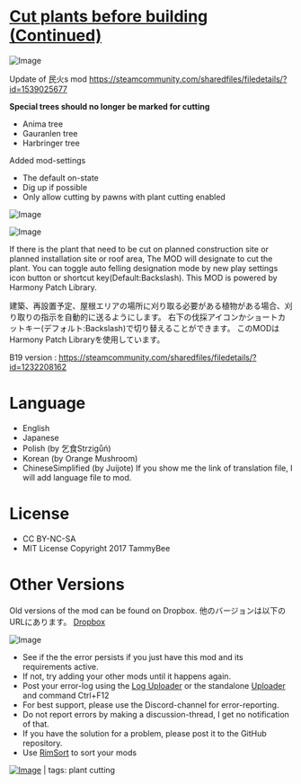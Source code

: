 # [Cut plants before building (Continued)](https://steamcommunity.com/sharedfiles/filedetails/?id=3286376165)

![Image](https://i.imgur.com/buuPQel.png)

Update of 民火s mod https://steamcommunity.com/sharedfiles/filedetails/?id=1539025677

**Special trees should no longer be marked for cutting**


-  Anima tree
-  Gauranlen tree
-  Harbringer tree



Added mod-settings


- The default on-state
- Dig up if possible
- Only allow cutting by pawns with plant cutting enabled



![Image](https://i.imgur.com/pufA0kM.png)
	
![Image](https://i.imgur.com/Z4GOv8H.png)

If there is the plant that need to be cut on planned construction site or planned installation site or roof area,
The MOD will designate to cut the plant.
You can toggle auto felling designation mode by new play settings icon button or shortcut key(Default:Backslash).
This MOD is powered by Harmony Patch Library.

建築、再設置予定、屋根エリアの場所に刈り取る必要がある植物がある場合、刈り取りの指示を自動的に送るようにします。
右下の伐採アイコンかショートカットキー(デフォルト:Backslash)で切り替えることができます。
このMODはHarmony Patch Libraryを使用しています。

B19 version : https://steamcommunity.com/sharedfiles/filedetails/?id=1232208162

# Language

- English
- Japanese
- Polish (by 乞食Strzigůń)
- Korean (by Orange Mushroom)
- ChineseSimplified (by Juijote)
If you show me the link of translation file, I will add language file to mod.

# License

- CC BY-NC-SA
- MIT License
Copyright 2017 TammyBee

# Other Versions

Old versions of the mod can be found on Dropbox.
他のバージョンは以下のURLにあります。
[Dropbox](https://www.dropbox.com/sh/z3czwl5d7l0cqcd/AADpUgIRopahoG8WgCOY_Pb2a)

![Image](https://i.imgur.com/PwoNOj4.png)



-  See if the the error persists if you just have this mod and its requirements active.
-  If not, try adding your other mods until it happens again.
-  Post your error-log using the [Log Uploader](https://steamcommunity.com/sharedfiles/filedetails/?id=2873415404) or the standalone [Uploader](https://steamcommunity.com/sharedfiles/filedetails/?id=2873415404) and command Ctrl+F12
-  For best support, please use the Discord-channel for error-reporting.
-  Do not report errors by making a discussion-thread, I get no notification of that.
-  If you have the solution for a problem, please post it to the GitHub repository.
-  Use [RimSort](https://github.com/RimSort/RimSort/releases/latest) to sort your mods

 

[![Image](https://img.shields.io/github/v/release/emipa606/CutPlantsBeforeBuilding?label=latest%20version&style=plastic&color=9f1111&labelColor=black)](https://steamcommunity.com/sharedfiles/filedetails/changelog/3286376165) | tags: plant cutting
